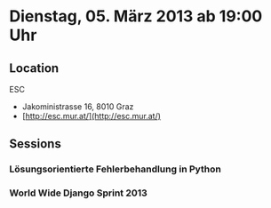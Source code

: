 # Dienstag, 05. März 2013 ab 19:00 Uhr

## Location

ESC

- Jakoministrasse 16, 8010 Graz
- [http://esc.mur.at/](http://esc.mur.at/)

## Sessions

### Lösungsorientierte Fehlerbehandlung in Python

### World Wide Django Sprint 2013
